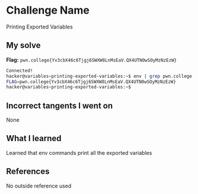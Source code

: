 # Challenge Name
Printing Exported Variables

## My solve
**Flag:** `pwn.college{Yv3cbX46c6Tjgj6SWXW8LnMsEaV.QX4UTN0wSOyMzNzEzW}`

```bash
Connected!
hacker@variables~printing-exported-variables:~$ env | grep pwn.college
FLAG=pwn.college{Yv3cbX46c6Tjgj6SWXW8LnMsEaV.QX4UTN0wSOyMzNzEzW}
hacker@variables~printing-exported-variables:~$
```
## Incorrect tangents I went on
None

## What I learned
Learned that env commands print all the exported variables

## References 
No outside reference used